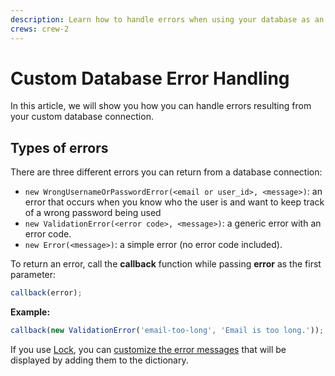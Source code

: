 ```yaml
---
description: Learn how to handle errors when using your database as an identity provider.
crews: crew-2
---
```

# Custom Database Error Handling

In this article, we will show you how you can handle errors resulting from your custom database connection.

## Types of errors

There are three different errors you can return from a database connection:

* `new WrongUsernameOrPasswordError(<email or user_id>, <message>)`: an error that occurs when you know who the user is and want to keep track of a wrong password being used
* `new ValidationError(<error code>, <message>)`: a generic error with an error code.
* `new Error(<message>)`: a simple error (no error code included).

To return an error, call the **callback** function while passing **error** as the first parameter:

```js
callback(error);
```

**Example:**

```js
callback(new ValidationError('email-too-long', 'Email is too long.'));
```

If you use [Lock](/libraries/lock), you can [customize the error messages](libraries/lock/customizing-error-messages) that will be displayed by adding them to the dictionary.